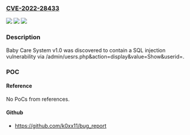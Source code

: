 ### [CVE-2022-28433](https://cve.mitre.org/cgi-bin/cvename.cgi?name=CVE-2022-28433)
![](https://img.shields.io/static/v1?label=Product&message=n%2Fa&color=blue)
![](https://img.shields.io/static/v1?label=Version&message=n%2Fa&color=blue)
![](https://img.shields.io/static/v1?label=Vulnerability&message=n%2Fa&color=brighgreen)

### Description

Baby Care System v1.0 was discovered to contain a SQL injection vulnerability via /admin/uesrs.php&action=display&value=Show&userid=.

### POC

#### Reference
No PoCs from references.

#### Github
- https://github.com/k0xx11/bug_report

